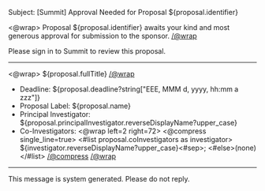 Subject: [Summit] Approval Needed for Proposal ${proposal.identifier}

<@wrap>
Proposal ${proposal.identifier} awaits your kind and most generous approval for submission to the sponsor.
</@wrap>

Please sign in to Summit to review this proposal.

------------------------------------------------------------------------
<@wrap>
${proposal.fullTitle}
</@wrap>

* Deadline: 
  ${proposal.deadline?string["EEE, MMM d, yyyy, hh:mm a zzz"]}
* Proposal Label: 
  ${proposal.name}
* Principal Investigator: 
  ${proposal.principalInvestigator.reverseDisplayName?upper_case}
* Co-Investigators: 
  <@wrap left=2 right=72>
  <@compress single_line=true>
  <#list proposal.coInvestigators as investigator>
  ${investigator.reverseDisplayName?upper_case}<#sep>;
  <#else>(none)
  </#list>
  </@compress>
  </@wrap>

------------------------------------------------------------------------
This message is system generated. 
Please do not reply.
